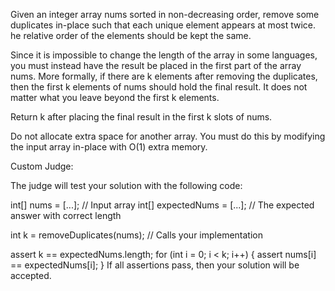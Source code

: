Given an integer array nums sorted in non-decreasing order, remove 
some duplicates in-place such that each unique element appears at most twice. 
he relative order of the elements should be kept the same.

Since it is impossible to change the length of the array in some languages, 
you must instead have the result be placed in the first part of the array nums. 
More formally, if there are k elements after removing the duplicates, then 
the first k elements of nums should hold the final result. 
It does not matter what you leave beyond the first k elements.

Return k after placing the final result in the first k slots of nums.

Do not allocate extra space for another array. You must do this by modifying 
the input array in-place with O(1) extra memory.

Custom Judge:

The judge will test your solution with the following code:

int[] nums = [...]; // Input array
int[] expectedNums = [...]; // The expected answer with correct length

int k = removeDuplicates(nums); // Calls your implementation

assert k == expectedNums.length;
for (int i = 0; i < k; i++) {
    assert nums[i] == expectedNums[i];
}
If all assertions pass, then your solution will be accepted.